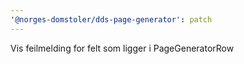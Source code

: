 ```yaml
---
'@norges-domstoler/dds-page-generator': patch
---
```


Vis feilmelding for felt som ligger i PageGeneratorRow
